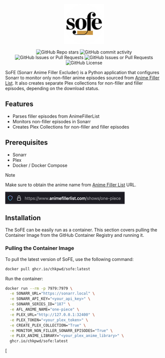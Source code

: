 <p align="center">
  <img src="metadata/logo.png?raw=true" alt="Sofe's Logo"/>
</p>

<p align="center" >
  <picture><img alt="GitHub Repo stars" src="https://img.shields.io/github/stars/chkpwd/sofe?style=flat&logo=github&logoColor=white&label=Stars"></picture>
  <picture><img alt="GitHub commit activity" src="https://img.shields.io/github/commit-activity/m/chkpwd/sofe?style=flat&logo=github&logoColor=white&label=COMMITS"></picture>
  <picture><img alt="GitHub Issues or Pull Requests" src="https://img.shields.io/github/issues-closed/chkpwd/sofe?style=flat&logo=github&logoColor=white"></picture>
  <picture><img alt="GitHub Issues or Pull Requests" src="https://img.shields.io/github/issues/chkpwd/sofe?style=flat&logo=github&logoColor=white"></picture>
  <picture><img alt="GitHub License" src="https://img.shields.io/github/license/chkpwd/sofe?style=flat"></picture>
</p>

SoFE (Sonarr Anime Filler Excluder) is a Python application that configures Sonarr to monitor only non-filler anime episodes sourced from [Anime Filler List](https://www.animefillerlist.com). It also creates separate Plex collections for non-filler and filler episodes, depending on the download status.

## Features

- Parses filler episodes from AnimeFillerList
- Monitors non-filler episodes in Sonarr
- Creates Plex Collections for non-filler and filler episodes

## Prerequisites

- Sonarr
- Plex
- Docker / Docker Compose

> [!Note]
> Make sure to obtain the anime name from [Anime Filler List](https://www.animefillerlist.com/) URL.

![alt text](./metadata/image.png)

## Installation

The SoFE can be easily run as a container. This section covers pulling the Container Image from the GitHub Container Registry and running it.

### Pulling the Container Image

To pull the latest version of SoFE, use the following command:
```sh
docker pull ghcr.io/chkpwd/sofe:latest
```
Run the container:
```sh
docker run --rm -p 7979:7979 \
  -e SONARR_URL="https://sonarr.local" \
  -e SONARR_API_KEY="<your_api_key>" \
  -e SONARR_SERIES_ID="187" \
  -e AFL_ANIME_NAME="one-piece" \
  -e PLEX_URL="http://127.0.0.1:32400" \
  -e PLEX_TOKEN="<your_plex_token>" \
  -e CREATE_PLEX_COLLECTION="True" \
  -e MONITOR_NON_FILLER_SONARR_EPISODES="True" \
  -e PLEX_ANIME_LIBRARY="<your_plex_anime_library>" \
  ghcr.io/chkpwd/sofe:latest
```
[
